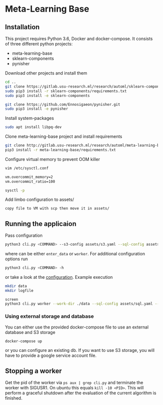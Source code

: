 # Meta-Learning Base

## Installation
This project requires Python 3.6, Docker and docker-compose. It consists of three different python projects:
- meta-learning-base
- sklearn-components
- pynisher

Download other projects and install them
```bash
cd ..
git clone https://gitlab.usu-research.ml/research/automl/sklearn-components.git
sudo pip3 install -r sklearn-components/requirements.txt
sudo pip3 install -e sklearn-components

git clone https://github.com/Ennosigaeon/pynisher.git
sudo pip3 install -e pynisher
```

Install system-packages
```bash
sudo apt install libpq-dev
```

Clone meta-learning-base project and install requirements
```bash
git clone http://gitlab.usu-research.ml/research/automl/meta-learning-base.git
pip3 install -r meta-learning-base/requirements.txt
```

Configure virtual memory to prevent OOM killer
```bash
vim /etc/sysctl.conf

vm.overcommit_memory=2
vm.overcommit_ratio=100

sysctl -p
```

Add limbo configuration to assets/
```bash
copy file to VM with scp then move it in assets/
```

## Running the applicaion

Pass configuration
```bash
python3 cli.py <COMMAND> --s3-config assets/s3.yaml --sql-config assets/sql.yaml
```
where <COMMAND> can be either `enter_data` or `worker`. For additional configuration options run
```bash
python3 cli.py <COMMAND> -h
```
or take a look at the [configuration](config.py). Example execution
```bash
mkdir data
mkdir logfile

screen
python3 cli.py worker --work-dir ./data --sql-config assets/sql.yaml --s3-config assets/s3.yaml --logfile ./logfiles/log1`
```

### Using external storage and database
You can either use the provided docker-compose file to use an external database and S3 storage
```bash
docker-compose up
```
or you can configure an existing db. If you want to use S3 storage, you will have to provide a google service account
file.



## Stopping a worker

Get the pid of the worker via `ps aux | grep cli.py` and terminate the worker with SIGUSR1. On ubuntu this equals
`kill -10 <PID>`. This will perform a graceful shutdown after the evaluation of the current algorithm is finished.